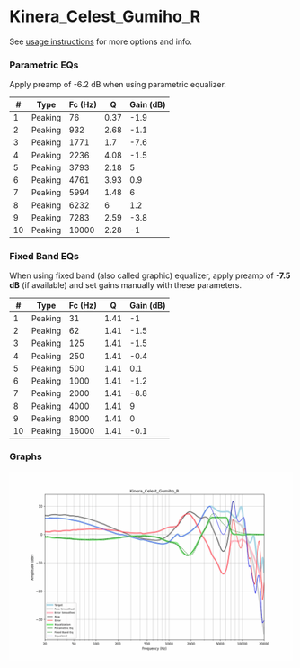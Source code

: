 # Kinera_Celest_Gumiho_R
See [usage instructions](https://github.com/jaakkopasanen/AutoEq#usage) for more options and info.

### Parametric EQs
Apply preamp of -6.2 dB when using parametric equalizer.

|   # | Type    |   Fc (Hz) |    Q |   Gain (dB) |
|-----|---------|-----------|------|-------------|
|   1 | Peaking |        76 | 0.37 |        -1.9 |
|   2 | Peaking |       932 | 2.68 |        -1.1 |
|   3 | Peaking |      1771 | 1.7  |        -7.6 |
|   4 | Peaking |      2236 | 4.08 |        -1.5 |
|   5 | Peaking |      3793 | 2.18 |         5   |
|   6 | Peaking |      4761 | 3.93 |         0.9 |
|   7 | Peaking |      5994 | 1.48 |         6   |
|   8 | Peaking |      6232 | 6    |         1.2 |
|   9 | Peaking |      7283 | 2.59 |        -3.8 |
|  10 | Peaking |     10000 | 2.28 |        -1   |

### Fixed Band EQs
When using fixed band (also called graphic) equalizer, apply preamp of **-7.5 dB** (if available) and set gains manually with these parameters.

|   # | Type    |   Fc (Hz) |    Q |   Gain (dB) |
|-----|---------|-----------|------|-------------|
|   1 | Peaking |        31 | 1.41 |        -1   |
|   2 | Peaking |        62 | 1.41 |        -1.5 |
|   3 | Peaking |       125 | 1.41 |        -1.5 |
|   4 | Peaking |       250 | 1.41 |        -0.4 |
|   5 | Peaking |       500 | 1.41 |         0.1 |
|   6 | Peaking |      1000 | 1.41 |        -1.2 |
|   7 | Peaking |      2000 | 1.41 |        -8.8 |
|   8 | Peaking |      4000 | 1.41 |         9   |
|   9 | Peaking |      8000 | 1.41 |         0   |
|  10 | Peaking |     16000 | 1.41 |        -0.1 |

### Graphs
![](./Kinera_Celest_Gumiho_R.png)

